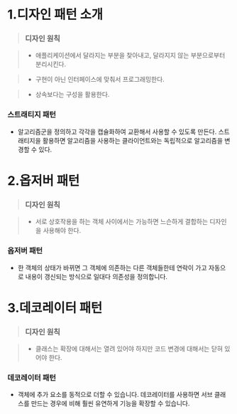 1.디자인 패턴 소개
=====

> ### **디자인 원칙**

>- 애플리케이션에서 달라지는 부분을 찾아내고,
>  달라지지 않는 부분으로부터 분리시킨다.

>-  구현이 아닌 인터페이스에 맞춰서 프로그래밍한다.

>-  상속보다는 구성을 활용한다.


### 스트래티지 패턴

- 알고리즘군을 정의하고 각각을 캡슐화하여 교환해서 사용할 수 있도록 만든다. 스트래티지을 활용하면 알고리즘을 사용하는 클라이언트와는 독립적으로 알고리즘을 변경할 수 있다.


2.옵저버 패턴
=====

> ### **디자인 원칙**

>- 서로 상호작용을 하는 객체 사이에서는 가능하면 느슨하게 결합하는 디자인을 사용해야 한다.

### 옵저버 패턴

- 한 객체의 상태가 바뀌면 그 객체에 의존하는 다른 객체들한테 연락이 가고 자동으로 내용이 갱신되는 방식으로 일대다 의존성을 정의합니다.


3.데코레이터 패턴
=====

> ### **디자인 원칙**

>- 클래스는 확장에 대해서는 열려 있어야 하지만 코드 변경에 대해서는 닫혀 있어야 한다.

### 데코레이터 패턴

- 객체에 추가 요소를 동적으로 더할 수 있습니다. 
  데코레이터를 사용하면 서브 클래스를 만드는 경우에 비해 훨씬 유연하게 기능을 확장할 수 있습니다.
